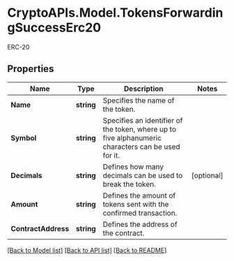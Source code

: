 # CryptoAPIs.Model.TokensForwardingSuccessErc20
ERC-20

## Properties

Name | Type | Description | Notes
------------ | ------------- | ------------- | -------------
**Name** | **string** | Specifies the name of the token. | 
**Symbol** | **string** | Specifies an identifier of the token, where up to five alphanumeric characters can be used for it. | 
**Decimals** | **string** | Defines how many decimals can be used to break the token. | [optional] 
**Amount** | **string** | Defines the amount of tokens sent with the confirmed transaction. | 
**ContractAddress** | **string** | Defines the address of the contract. | 

[[Back to Model list]](../README.md#documentation-for-models) [[Back to API list]](../README.md#documentation-for-api-endpoints) [[Back to README]](../README.md)

